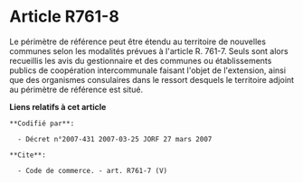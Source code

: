 # Article R761-8

Le périmètre de référence peut être étendu au territoire de nouvelles communes selon les modalités prévues à l'article R.
761-7. Seuls sont alors recueillis les avis du gestionnaire et des communes ou établissements publics de coopération
intercommunale faisant l'objet de l'extension, ainsi que des organismes consulaires dans le ressort desquels le territoire
adjoint au périmètre de référence est situé.

**Liens relatifs à cet article**

	**Codifié par**:

	  - Décret n°2007-431 2007-03-25 JORF 27 mars 2007

	**Cite**:

	  - Code de commerce. - art. R761-7 (V)
